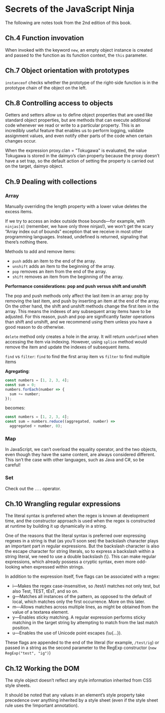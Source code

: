 # Secrets of the JavaScript Ninja

The following are notes took from the 2nd edition of this book.

## Ch.4 Function invovation

When invoked with the keyword ```new```, an empty object instance is created and passed to the function as its function context, the ```this``` parameter.

## Ch.7 Object orientation with prototypes

```instanceof``` checks whether the prototype of the right-side function is in the prototype chain of the object on the left.

## Ch.8 Controlling access to objects

Getters and setters allow us to define object
properties that are used like standard object properties, but are methods that can execute
additional code whenever we read or write to a particular property. This is an
incredibly useful feature that enables us to perform logging, validate assignment values,
and even notify other parts of the code when certain changes occur.

When the expression proxy.clan = "Tokugawa" is evaluated, the value Tokugawa
is stored in the daimyo’s clan property because the proxy doesn’t have a
set trap, so the default action of setting the property is carried out on the target,
daimyo object.

## Ch.9 Dealing with collections

### Array

Manually overriding the length property with a lower value deletes the excess items.

If we try to access an index outside those bounds—for example, with ```ninjas[4]``` (remember,
we have only three ninjas!), we won’t get the scary “Array index out of bounds” exception
that we receive in most other programming languages. Instead, undefined is
returned, signaling that there’s nothing there.

Methods to add and remove items:
* ```push``` adds an item to the end of the array.
* ```unshift``` adds an item to the beginning of the array.
* ```pop``` removes an item from the end of the array.
* ```shift``` removes an item from the beginning of the array.

**Performance considerations: pop and push versus shift and unshift**

The pop and push methods only affect the last item in an array: pop by removing the
last item, and push by inserting an item at the end of the array. On the other hand,
the shift and unshift methods change the first item in the array. This means the
indexes of any subsequent array items have to be adjusted. For this reason, push
and pop are significantly faster operations than shift and unshift, and we recommend
using them unless you have a good reason to do otherwise.

```delete``` method only creates a hole in the array. It will return ```undefined``` when accessing the item via indexing. However, using ```splice``` method would remove the item and update the indexes of subsequent items.

```find``` vs ```filter```: ```find``` to find the first array item vs ```filter``` to find multiple items

**Agregating**:

```javascript
const numbers = [1, 2, 3, 4];
const sum = 0;
numbers.forEach(number => {
  sum += number;
});
```

becomes:

```javascript
const numbers = [1, 2, 3, 4];
const sum = numbers.reduce((aggregated, number) =>
  aggregated + number, 0);
```

### Map

In JavaScript, we can’t overload the equality operator, and the two objects,
even though they have the same content, are always considered different. This isn’t
the case with other languages, such as Java and C#, so be careful!

### Set

Check out the ```...``` operator.

## Ch.10 Wrangling regular expressions

The literal syntax is preferred when the regex is known at development
time, and the constructor approach is used when the regex is constructed at
runtime by building it up dynamically in a string.

One of the reasons that the literal syntax is preferred over expressing regexes in a
string is that (as you’ll soon see) the backslash character plays an important part in
regular expressions. But the backslash character is also the escape character for string
literals, so to express a backslash within a string literal, we need to use a double backslash
(\\). This can make regular expressions, which already possess a cryptic syntax,
even more odd-looking when expressed within strings.

In addition to the expression itself, five flags can be associated with a regex:

* i—Makes the regex case-insensitive, so /test/i matches not only test, but also
Test, TEST, tEsT, and so on.
* g—Matches all instances of the pattern, as opposed to the default of local, which
matches only the first occurrence. More on this later.
* m—Allows matches across multiple lines, as might be obtained from the value of
a textarea element.
* y—Enables sticky matching. A regular expression performs sticky matching in
the target string by attempting to match from the last match position.
* u—Enables the use of Unicode point escapes (\u{...}).

These flags are appended to the end of the literal (for example, ```/test/ig```) or passed
in a string as the second parameter to the RegExp constructor (```new RegExp("test",
"ig")```)

## Ch.12 Working the DOM

The style object doesn’t reflect any style information inherited from CSS style sheets.

It should be noted that any values in an element’s style property take precedence over
anything inherited by a style sheet (even if the style sheet rule uses the !important
annotation).



